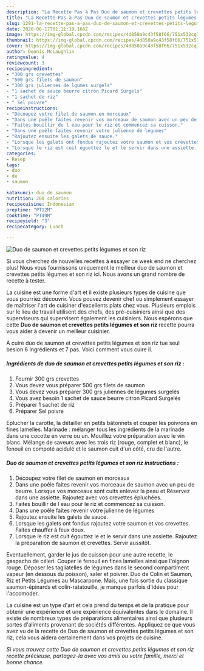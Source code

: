 ```yaml
---
description: "La Recette Pas à Pas Duo de saumon et crevettes petits légumes et son riz"
title: "La Recette Pas à Pas Duo de saumon et crevettes petits légumes et son riz"
slug: 1291-la-recette-pas-a-pas-duo-de-saumon-et-crevettes-petits-legumes-et-son-riz
date: 2020-06-17T01:11:19.166Z
image: https://img-global.cpcdn.com/recipes/4d850a9c43f58f66/751x532cq70/duo-de-saumon-et-crevettes-petits-legumes-et-son-riz-photo-principale-de-la-recette.jpg
thumbnail: https://img-global.cpcdn.com/recipes/4d850a9c43f58f66/751x532cq70/duo-de-saumon-et-crevettes-petits-legumes-et-son-riz-photo-principale-de-la-recette.jpg
cover: https://img-global.cpcdn.com/recipes/4d850a9c43f58f66/751x532cq70/duo-de-saumon-et-crevettes-petits-legumes-et-son-riz-photo-principale-de-la-recette.jpg
author: Dennis McLaughlin
ratingvalue: 4
reviewcount: 3
recipeingredient:
- "300 grs crevettes"
- "500 grs filets de saumon"
- "300 grs juliennes de lgumes surgels"
- "1 sachet de sauce beurre citron Picard Surgels"
- "1 sachet de riz"
- " Sel poivre"
recipeinstructions:
- "Découpez votre filet de saumon en morceaux"
- "Dans une poêle faites revenir vos morceaux de saumon avec un peu de beurre. Lorsque vos morceaux sont cuits enlevez la peau et Réservez dans une assiette. Rajoutez avec vos crevettes épluchées."
- "Faites bouillir de l eau pour le riz et commencez sa cuisson."
- "Dans une poêle faites revenir votre julienne de légumes"
- "Rajoutez ensuite les galets de sauce."
- "Lorsque les galets ont fondus rajoutez votre saumon et vos crevettes. Faites chauffer à feux doux."
- "Lorsque le riz est cuit égouttez le et le servir dans une assiette. Rajoutez la préparation de saumon et crevettes. Servir aussitôt."
categories:
- Resep
tags:
- duo
- de
- saumon

katakunci: duo de saumon 
nutrition: 200 calories
recipecuisine: Indonesian
preptime: "PT12M"
cooktime: "PT49M"
recipeyield: "3"
recipecategory: Lunch

---
```



![Duo de saumon et crevettes petits légumes et son riz](https://img-global.cpcdn.com/recipes/4d850a9c43f58f66/751x532cq70/duo-de-saumon-et-crevettes-petits-legumes-et-son-riz-photo-principale-de-la-recette.jpg)

Si vous cherchez de nouvelles recettes à essayer ce week end ne cherchez plus! Nous vous fournissons uniquement le meilleur duo de saumon et crevettes petits légumes et son riz ici. Nous avons un grand nombre de recette à tester.

La cuisine est une forme d'art et il existe plusieurs types de cuisine que vous pourriez découvrir. Vous pouvez devenir chef ou simplement essayer de maîtriser l'art de cuisiner d'excellents plats chez vous. Plusieurs emplois sur le lieu de travail utilisent des chefs, des pré-cuisiniers ainsi que des superviseurs qui supervisent également les cuisiniers. Nous espérons que cette <strong> Duo de saumon et crevettes petits légumes et son riz </strong> recette pourra vous aider à devenir un meilleur cuisinier.

<!--inarticleads1-->

À cuire duo de saumon et crevettes petits légumes et son riz tue seul besion 6 Ingrédients et 7 pas. Voici comment vous cuire il.

##### Ingrédients de duo de saumon et crevettes petits légumes et son riz :

1. Fournir 300 grs crevettes
1. Vous devez vous préparer 500 grs filets de saumon
1. Vous devez vous préparer 300 grs juliennes de légumes surgelés
1. Vous avez besoin 1 sachet de sauce beurre citron Picard Surgelés
1. Préparer 1 sachet de riz
1. Préparer  Sel poivre


Eplucher la carotte, la détailler en petits bâtonnets et couper les poivrons en fines lamelles. Marinade : mélanger tous les ingrédients de la marinade dans une cocotte en verre ou un. Mouillez votre préparation avec le vin blanc. Mélange de saveurs avec les trois riz (rouge, complet et blanc), le fenouil en compoté acidulé et le saumon cuit d&#39;un côté, cru de l&#39;autre. 

<!--inarticleads2-->

##### Duo de saumon et crevettes petits légumes et son riz instructions :

1. Découpez votre filet de saumon en morceaux
1. Dans une poêle faites revenir vos morceaux de saumon avec un peu de beurre. Lorsque vos morceaux sont cuits enlevez la peau et Réservez dans une assiette. Rajoutez avec vos crevettes épluchées.
1. Faites bouillir de l eau pour le riz et commencez sa cuisson.
1. Dans une poêle faites revenir votre julienne de légumes
1. Rajoutez ensuite les galets de sauce.
1. Lorsque les galets ont fondus rajoutez votre saumon et vos crevettes. Faites chauffer à feux doux.
1. Lorsque le riz est cuit égouttez le et le servir dans une assiette. Rajoutez la préparation de saumon et crevettes. Servir aussitôt.


Eventuellement, garder le jus de cuisson pour une autre recette, le gaspacho de céleri. Couper le fenouil en fines lamelles ainsi que l&#39;oignon rouge. Déposer les tagliatelles de légumes dans le second compartiment vapeur (en dessous du poisson), saler et poivrer. Duo de Colin et Saumon, Riz et Petits Légumes au Mascarpone. Mais, une fois sortie du classique saumon-épinards et colin-ratatouille, je manque parfois d&#39;idées pour l&#39;accomoder. 

<!--inarticleads1-->

<p>
La cuisine est un type d'art et cela prend du temps et de la pratique pour obtenir une expérience et une expérience équivalentes dans le domaine. Il existe de nombreux types de préparations alimentaires ainsi que plusieurs sortes d'aliments provenant de sociétés différentes. Appliquez ce que vous avez vu de la recette de Duo de saumon et crevettes petits légumes et son riz, cela vous aidera certainement dans vos projets de cuisine.
</p>

<p>
<i>Si vous trouvez cette Duo de saumon et crevettes petits légumes et son riz recette précieuse, partagez-la avec vos amis ou votre famille, merci et bonne chance.</i>
</p>
